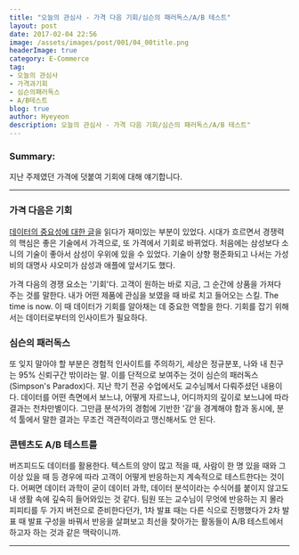 ```yaml
---
title: "오늘의 관심사 - 가격 다음 기회/심슨의 패러독스/A/B 테스트"
layout: post
date: 2017-02-04 22:56
image: /assets/images/post/001/04_00title.png
headerImage: true
category: E-Commerce
tag:
- 오늘의 관심사
- 가격과기회
- 심슨의패러독스
- A/B테스트
blog: true
author: Hyeyeon
description: 오늘의 관심사 - 가격 다음 기회/심슨의 패러독스/A/B 테스트"
---
```


### Summary:

지난 주제였던 가격에 덧붙여 기회에 대해 얘기합니다.

---


### 가격 다음은 기회

[데이터의 중요성에 대한 글](https://brunch.co.kr/@missingmay/24)을 읽다가 재미있는 부분이 있었다. 시대가 흐르면서 경쟁력의 핵심은 좋은 기술에서 가격으로, 또 가격에서 기회로 바뀌었다. 처음에는 삼성보다 소니의 기술이 좋아서 삼성이 우위에 있을 수 있었다. 기술이 상향 평준화되고 나서는 가성비의 대명사 샤오미가 삼성과 애플에 앞서기도 했다.

가격 다음의 경쟁 요소는 '기회'다. 고객이 원하는 바로 지금, 그 순간에 상품을 가져다 주는 것를 말한다. 내가 어떤 제품에 관심을 보였을 때 바로 치고 들어오는 스킬. The time is now. 이 때 데이터가 기회를 알아채는 데 중요한 역할을 한다. 기회를 잡기 위해서는 데이터로부터의 인사이트가 필요하다.

### 심슨의 패러독스

또 잊지 말아야 할 부분은 경험적 인사이트를 주의하기, 세상은 정규분포, 나와 내 친구는 95% 신뢰구간 밖이라는 말. 이를 단적으로 보여주는 것이 심슨의 패러독스(Simpson's Paradox)다. 지난 학기 전공 수업에서도 교수님께서 다뤄주셨던 내용이다. 데이터를 어떤 측면에서 보느냐, 어떻게 자르느냐, 어디까지의 깊이로 보느냐에 따라 결과는 천차만별이다. 그만큼 분석가의 경험에 기반한 '감'을 경계해야 함과 동시에, 분석 툴에서 말한 결과는 무조건 객관적이라고 맹신해서도 안 된다.

### 콘텐츠도 A/B 테스트를

버즈피드도 데이터를 활용한다. 텍스트의 양이 많고 적을 때, 사람이 한 명 있을 때와 그 이상 있을 때 등 경우에 따라 고객이 어떻게 반응하는지 계속적으로 테스트한다는 것이다. 어쩌면 데이터 과학이 굳이 데이터 과학, 데이터 분석이라는 수식어를 붙이지 않고도 내 생활 속에 깊숙히 들어와있는 것 같다. 팀원 또는 교수님이 무엇에 반응하는 지 몰라 피피티를 두 가지 버전으로 준비한다던가, 1차 발표 때는 다른 식으로 진행했다가 2차 발표 때 발표 구성을 바꿔서 반응을 살펴보고 최선을 찾아가는 활동들이 A/B 테스트에서 하고자 하는 것과 같은 맥락이니까.

---
